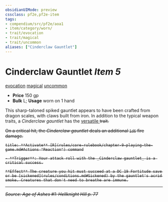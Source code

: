 ```yaml
---
obsidianUIMode: preview
cssclass: pf2e,pf2e-item
tags:
- compendium/src/pf2e/aoa1
- item/category/worn/
- trait/evocation
- trait/magical
- trait/uncommon
aliases: ["Cinderclaw Gauntlet"]
---
```

# Cinderclaw Gauntlet *Item 5*  
[evocation](rules/traits/evocation.md "Evocation School Trait")  [magical](rules/traits/magical.md "Magical Item Trait")  [uncommon](rules/traits/uncommon.md "Uncommon Rarity Trait")  

- **Price** 150 gp
- **Bulk** L; **Usage** worn on 1 hand

This sharp-taloned spiked gauntlet appears to have been crafted from dragon scales, with claws built from iron. In addition to the typical weapon traits, a _Cinderclaw gauntlet_ has the [versatile <s>](rules/traits/versatile-s.md "Versatile Weapon Trait") trait.

On a critical hit, the _Cinderclaw gauntlet_ deals an additional `1d6` fire damage.

```ad-embed-ability
title: **Activate** [R](rules/core-rulebook/chapter-9-playing-the-game.md#Actions "Reaction") command

- **Trigger**: Your attack roll with the _Cinderclaw gauntlet_ is a critical success.

**Effect** The creature you hit must succeed at a DC 19 Fortitude save or be [sickened](rules/conditions.md#Sickened) by the gauntlet's acrid smoke. Creatures that don't need to breathe are immune.
```


---
*Source: Age of Ashes #1: Hellknight Hill p. 77*